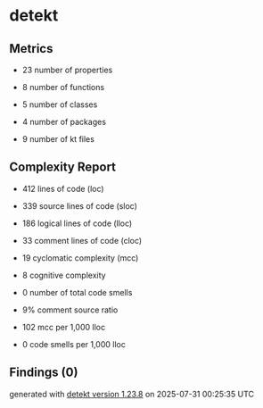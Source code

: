 # detekt

## Metrics

* 23 number of properties

* 8 number of functions

* 5 number of classes

* 4 number of packages

* 9 number of kt files

## Complexity Report

* 412 lines of code (loc)

* 339 source lines of code (sloc)

* 186 logical lines of code (lloc)

* 33 comment lines of code (cloc)

* 19 cyclomatic complexity (mcc)

* 8 cognitive complexity

* 0 number of total code smells

* 9% comment source ratio

* 102 mcc per 1,000 lloc

* 0 code smells per 1,000 lloc

## Findings (0)

generated with [detekt version 1.23.8](https://detekt.dev/) on 2025-07-31 00:25:35 UTC

